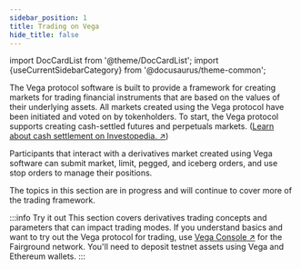 ```yaml
---
sidebar_position: 1
title: Trading on Vega
hide_title: false
---
```

import DocCardList from '@theme/DocCardList';
import {useCurrentSidebarCategory} from '@docusaurus/theme-common';

The Vega protocol software is built to provide a framework for creating markets for trading financial instruments that are based on the values of their underlying assets. All markets created using the Vega protocol have been initiated and voted on by tokenholders. To start, the Vega protocol supports creating cash-settled futures and perpetuals markets. ([Learn about cash settlement on Investopedia. ↗](https://www.investopedia.com/terms/c/cashsettlement.asp))

Participants that interact with a derivatives market created using Vega software can submit market, limit, pegged, and iceberg orders, and use stop orders to manage their positions.

The topics in this section are in progress and will continue to cover more of the trading framework.

:::info Try it out
This section covers derivatives trading concepts and parameters that can impact trading modes. If you understand basics and want to try out the Vega protocol for trading, use [Vega Console ↗](https://console.fairground.wtf) for the Fairground network. You'll need to deposit testnet assets using Vega and Ethereum wallets.
:::

<DocCardList items={useCurrentSidebarCategory().items}/>